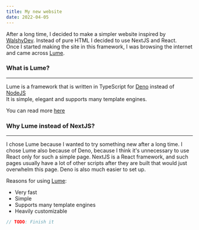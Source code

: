```yaml
---
title: My new website
date: 2022-04-05
---
```


After a long time, I decided to make a simpler website inspired by [WalshyDev](https://walshy.dev/). Instead of pure HTML I decided to use NextJS and React.  
Once I started making the site in this framework, I was browsing the internet and came across [Lume](https://lume.land).  

### What is Lume?
___

Lume is a framework that is written in TypeScript for [Deno](https://deno.land) instead of [NodeJS](https://nodejs.org)  
It is simple, elegant and supports many template engines.

You can read more [here](https://lume.land)

### Why Lume instead of NextJS?
___

I chose Lume because I wanted to try something new after a long time. I chose Lume also because of Deno, because I think it's unnecessary to use React only for such a simple page. NextJS is a React framework, and such pages usually have a lot of other scripts after they are built that would just overwhelm this page. Deno is also much easier to set up.  
  
Reasons for using [Lume](https://lume.land):
- Very fast
- Simple
- Supports many template engines
- Heavily customizable

```js
// TODO: Finish it
```